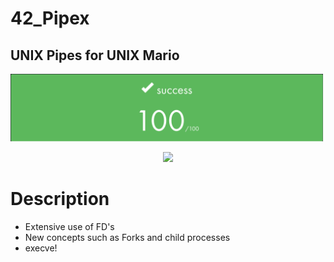 # 42_Pipex
## UNIX Pipes for UNIX Mario

![Pipex grade](assets/Screenshot%202023-08-26%20at%2012-40-03%20Intra%20Projects%20pipex.png)
<div align = center>

<img src="https://game.42sp.org.br/static/assets/achievements/pipexe.png">
</div>

# Description
- Extensive use of FD's
- New concepts such as Forks and child processes
- execve!
#